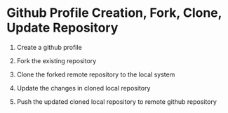 # Github Profile Creation, Fork, Clone, Update Repository

1. Create a github profile 

2. Fork the existing repository

3. Clone the forked remote repository to the local system

4. Update the changes in cloned local repository

5. Push the updated cloned local repository to remote github repository
